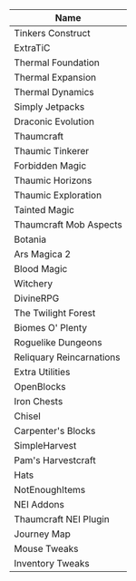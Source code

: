 | Name                     |
|--------------------------|
| Tinkers Construct        |
| ExtraTiC                 |
| Thermal Foundation       |
| Thermal Expansion        |
| Thermal Dynamics         |
| Simply Jetpacks          |
| Draconic Evolution       |
| Thaumcraft               |
| Thaumic Tinkerer         |
| Forbidden Magic          |
| Thaumic Horizons         |
| Thaumic Exploration      |
| Tainted Magic            |
| Thaumcraft Mob Aspects   |
| Botania                  |
| Ars Magica 2             |
| Blood Magic              |
| Witchery                 |
| DivineRPG                |
| The Twilight Forest      |
| Biomes O' Plenty         |
| Roguelike Dungeons       |
| Reliquary Reincarnations |
| Extra Utilities          |
| OpenBlocks               |
| Iron Chests              |
| Chisel                   |
| Carpenter's Blocks       |
| SimpleHarvest            |
| Pam's Harvestcraft       |
| Hats                     |
| NotEnoughItems           |
| NEI Addons               |
| Thaumcraft NEI Plugin    |
| Journey Map              |
| Mouse Tweaks             |
| Inventory Tweaks         |